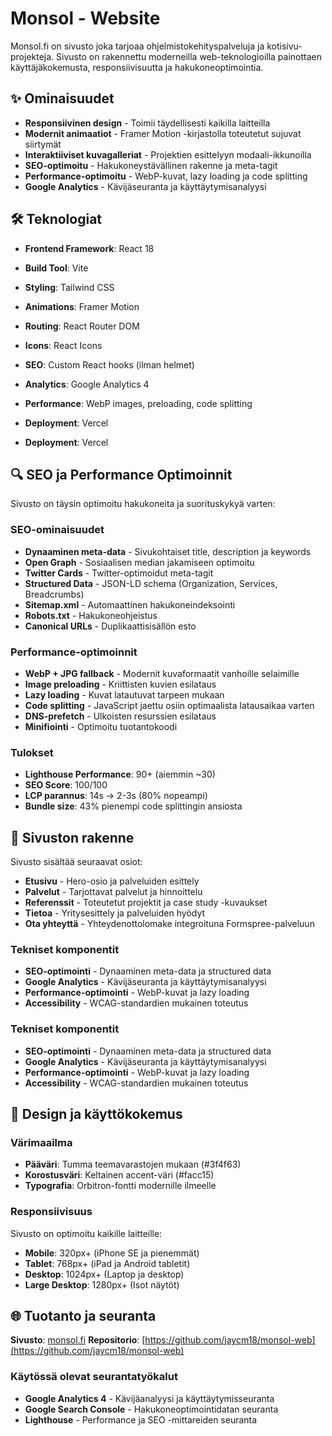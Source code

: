 # Monsol - Website

Monsol.fi on sivusto joka tarjoaa ohjelmistokehityspalveluja ja kotisivu-projekteja. Sivusto on rakennettu moderneilla web-teknologioilla painottaen käyttäjäkokemusta, responsiivisuutta ja hakukoneoptimointia.

## ✨ Ominaisuudet

- **Responsiivinen design** - Toimii täydellisesti kaikilla laitteilla
- **Modernit animaatiot** - Framer Motion -kirjastolla toteutetut sujuvat siirtymät
- **Interaktiiviset kuvagalleriat** - Projektien esittelyyn modaali-ikkunoilla
- **SEO-optimoitu** - Hakukoneystävällinen rakenne ja meta-tagit
- **Performance-optimoitu** - WebP-kuvat, lazy loading ja code splitting
- **Google Analytics** - Kävijäseuranta ja käyttäytymisanalyysi

## 🛠️ Teknologiat

- **Frontend Framework**: React 18
- **Build Tool**: Vite
- **Styling**: Tailwind CSS
- **Animations**: Framer Motion
- **Routing**: React Router DOM
- **Icons**: React Icons
- **SEO**: Custom React hooks (ilman helmet)
- **Analytics**: Google Analytics 4
- **Performance**: WebP images, preloading, code splitting
- **Deployment**: Vercel

- **Deployment**: Vercel

## 🔍 SEO ja Performance Optimoinnit

Sivusto on täysin optimoitu hakukoneita ja suorituskykyä varten:

### SEO-ominaisuudet
- **Dynaaminen meta-data** - Sivukohtaiset title, description ja keywords
- **Open Graph** - Sosiaalisen median jakamiseen optimoitu
- **Twitter Cards** - Twitter-optimoidut meta-tagit
- **Structured Data** - JSON-LD schema (Organization, Services, Breadcrumbs)
- **Sitemap.xml** - Automaattinen hakukoneindeksointi
- **Robots.txt** - Hakukoneohjeistus
- **Canonical URLs** - Duplikaattisisällön esto

### Performance-optimoinnit
- **WebP + JPG fallback** - Modernit kuvaformaatit vanhoille selaimille
- **Image preloading** - Kriittisten kuvien esilataus
- **Lazy loading** - Kuvat latautuvat tarpeen mukaan
- **Code splitting** - JavaScript jaettu osiin optimaalista latausaikaa varten
- **DNS-prefetch** - Ulkoisten resurssien esilataus
- **Minifiointi** - Optimoitu tuotantokoodi

### Tulokset
- **Lighthouse Performance**: 90+ (aiemmin ~30)
- **SEO Score**: 100/100
- **LCP parannus**: 14s → 2-3s (80% nopeampi)
- **Bundle size**: 43% pienempi code splittingin ansiosta


## 📁 Sivuston rakenne

Sivusto sisältää seuraavat osiot:

- **Etusivu** - Hero-osio ja palveluiden esittely
- **Palvelut** - Tarjottavat palvelut ja hinnoittelu
- **Referenssit** - Toteutetut projektit ja case study -kuvaukset
- **Tietoa** - Yritysesittely ja palveluiden hyödyt
- **Ota yhteyttä** - Yhteydenottolomake integroituna Formspree-palveluun

### Tekniset komponentit
- **SEO-optimointi** - Dynaaminen meta-data ja structured data
- **Google Analytics** - Kävijäseuranta ja käyttäytymisanalyysi
- **Performance-optimointi** - WebP-kuvat ja lazy loading
- **Accessibility** - WCAG-standardien mukainen toteutus

### Tekniset komponentit
- **SEO-optimointi** - Dynaaminen meta-data ja structured data
- **Google Analytics** - Kävijäseuranta ja käyttäytymisanalyysi
- **Performance-optimointi** - WebP-kuvat ja lazy loading
- **Accessibility** - WCAG-standardien mukainen toteutus

## 🎨 Design ja käyttökokemus

### Värimaailma
- **Pääväri**: Tumma teemavarastojen mukaan (#3f4f63)
- **Korostusväri**: Keltainen accent-väri (#facc15)
- **Typografia**: Orbitron-fontti modernille ilmeelle

### Responsiivisuus
Sivusto on optimoitu kaikille laitteille:
- **Mobile**: 320px+ (iPhone SE ja pienemmät)
- **Tablet**: 768px+ (iPad ja Android tabletit)  
- **Desktop**: 1024px+ (Laptop ja desktop)
- **Large Desktop**: 1280px+ (Isot näytöt)

## 🌐 Tuotanto ja seuranta

**Sivusto**: [monsol.fi](https://monsol.fi) 
**Repositorio**: [https://github.com/jaycm18/monsol-web](https://github.com/jaycm18/monsol-web)

### Käytössä olevat seurantatyökalut
- **Google Analytics 4** - Kävijäanalyysi ja käyttäytymisseuranta
- **Google Search Console** - Hakukoneoptimointidatan seuranta  
- **Lighthouse** - Performance ja SEO -mittareiden seuranta


